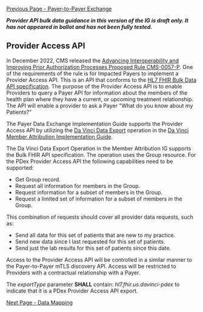[Previous Page - Payer-to-Payer Exchange](payertopayerexchange.html)

<div class="stu-note">

<b><i>Provider API bulk data guidance in this version of the IG is draft only. It has not appeared in ballot and has not been fully tested.</i></b>
</div>

## Provider Access API

In December 2022, CMS released the [Advancing Interoperability and Improving Prior Authorization Processes Proposed Rule CMS-0057-P](https://www.cms.gov/newsroom/fact-sheets/advancing-interoperability-and-improving-prior-authorization-processes-proposed-rule-cms-0057-p-fact). One of the requirements of the rule is for Impacted Payers to implement a Provider Access API. This is an API that conforms to the [HL7 FHIR Bulk Data API specification](https://hl7.org/fhir/uv/bulkdata/). The purpose of the Provider Access API is to enable Providers to query a Payer API for information about the members of the health plan where they have a current, or upcoming treatment relationship. The API will enable a provider to ask a Payer "What do you know about my Patients?"

The Payer Data Exchange Implementation Guide supports the Provider Access API by utilizing the [Da Vinci Data Export](http://hl7.org/fhir/us/davinci-atr/2023Jan/OperationDefinition-davinci-data-export.html) operation in the [Da Vinci Member Attribution Implementation Guide](http://hl7.org/fhir/us/davinci-atr/2023Jan/index.html).

The Da Vinci Data Export Operation in the Member Attribution IG supports the Bulk FHIR API specification. The operation uses the Group resource. For the PDex Provider Access API the following capabilities need to be supported:

- Get Group record.
- Request all information for members in the Group.
- Request information for a subset of members in the Group.
- Request a limited set of information for a subset of members in the Group.

This combination of requests should cover all provider data requests, such as:

- Send all data for this set of patients that are new to my practice.
- Send new data since I last requested for this set of patients.
- Send just the lab results for this set of patients since this date.

Access to the Provider Access API will be controlled in a similar manner to the Payer-to-Payer mTLS discovery API. Access will be restricted to Providers with a contractual relationship with a Payer.

The _exportType_ parameter **SHALL** contain: _hl7.fhir.us.davinci-pdex_ 
to indicate that it is a PDex Provider Access API export.


[Next Page - Data Mapping](datamapping.html)
